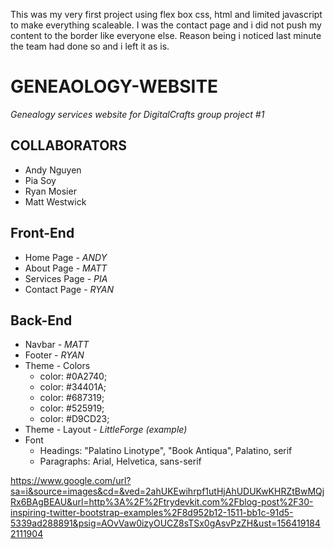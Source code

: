 This was my very first project using flex box css, html and limited javascript to make everything scaleable. I was the contact page and i did not push my content to the border like everyone else. Reason being i noticed last minute the team had done so and i left it as is.
# GENEAOLOGY-WEBSITE
*Genealogy services website for DigitalCrafts group project #1*

## COLLABORATORS
 * Andy Nguyen
 * Pia Soy
 * Ryan Mosier
 * Matt Westwick
 
 ## Front-End
 * Home Page - *ANDY*
 * About Page - *MATT*
 * Services Page - *PIA*
 * Contact Page - *RYAN*
 
 ## Back-End
 * Navbar - *MATT*
 * Footer - *RYAN*
 * Theme - Colors
   - color: #0A2740;
   - color: #34401A; 
   - color: #687319;
   - color: #525919;
   - color: #D9CD23;
 * Theme - Layout - *LittleForge (example)*
 * Font
   - Headings: "Palatino Linotype", "Book Antiqua", Palatino, serif
   - Paragraphs: Arial, Helvetica, sans-serif
 
 https://www.google.com/url?sa=i&source=images&cd=&ved=2ahUKEwihrpf1utHjAhUDUKwKHRZtBwMQjRx6BAgBEAU&url=http%3A%2F%2Ftrydevkit.com%2Fblog-post%2F30-inspiring-twitter-bootstrap-examples%2F8d952b12-1511-bb1c-91d5-5339ad288891&psig=AOvVaw0izyOUCZ8sTSx0gAsvPzZH&ust=1564191842111904
